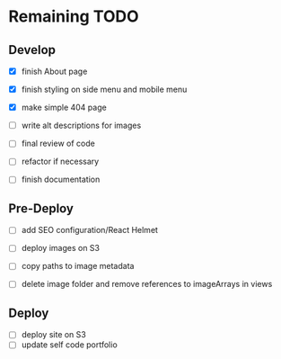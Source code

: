 # Remaining TODO

## Develop

- [x] finish About page
- [x] finish styling on side menu and mobile menu
- [x] make simple 404 page
- [ ] write alt descriptions for images
- [ ] final review of code
- [ ] refactor if necessary
- [ ] finish documentation


## Pre-Deploy

- [ ] add SEO configuration/React Helmet
- [ ] deploy images on S3
- [ ] copy paths to image metadata
- [ ] delete image folder and remove references to imageArrays in views


## Deploy

- [ ] deploy site on S3
- [ ] update self code portfolio